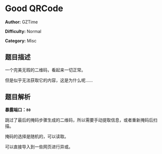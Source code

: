 # Good QRCode

**Author:** GZTime

**Difficulty:** Normal

**Category:** Misc

## 题目描述

一个完美无瑕的二维码，看起来一切正常。

但是似乎无法获取它的内容，这是为什么呢……

## 题目解析

**暴露端口：`80`**

跳过了最后的掩码步骤生成的二维码，所以需要手动提取信息，或者重新掩码后扫描。

掩码的选择是随机的，可以读取。

可以直接导入到一些网页进行异或。
